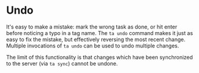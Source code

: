 # Undo

It's easy to make a mistake: mark the wrong task as done, or hit enter before noticing a typo in a tag name.
The `ta undo` command makes it just as easy to fix the mistake, but effectively reversing the most recent change.
Multiple invocations of `ta undo` can be used to undo multiple changes.

The limit of this functionality is that changes which have been synchronized to the server (via `ta sync`) cannot be undone.
